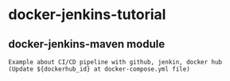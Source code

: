 # docker-jenkins-tutorial
## docker-jenkins-maven module
    Example about CI/CD pipeline with github, jenkin, docker hub
    (Update ${dockerhub_id} at docker-compose.yml file)
